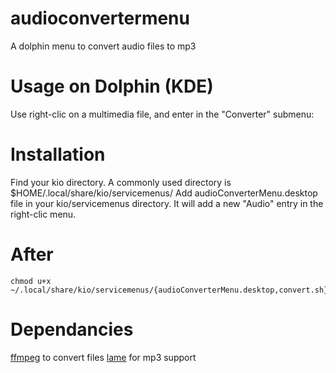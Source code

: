 # audioconvertermenu
A dolphin menu to convert audio files to mp3

# Usage on Dolphin (KDE)
Use right-clic on a multimedia file, and enter in the "Converter" submenu:

# Installation
Find your kio directory. A commonly used directory is $HOME/.local/share/kio/servicemenus/
Add audioConverterMenu.desktop file in your kio/servicemenus directory. It will add a new "Audio" entry in the right-clic menu.

# After
```shell
chmod u+x ~/.local/share/kio/servicemenus/{audioConverterMenu.desktop,convert.sh}
```

# Dependancies
[ffmpeg](https://ffmpeg.org/) to convert files
[lame](http://lame.sourceforge.net/) for mp3 support
